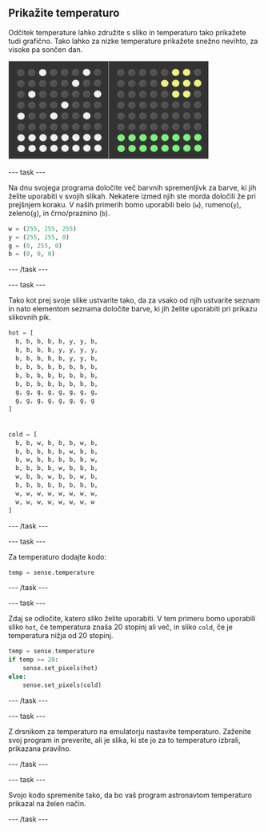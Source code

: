 ## Prikažite temperaturo

Odčitek temperature lahko združite s sliko in temperaturo tako prikažete tudi grafično. Tako lahko za nizke temperature prikažete snežno nevihto, za visoke pa sončen dan.

![Vroče in hladno](images/hot-and-cold.png)

\--- task \---

Na dnu svojega programa določite več barvnih spremenljivk za barve, ki jih želite uporabiti v svojih slikah. Nekatere izmed njih ste morda določili že pri prejšnjem koraku. V naših primerih bomo uporabili belo (`w`), rumeno(`y`), zeleno(`g`), in črno/praznino (`b`).

```python
w = (255, 255, 255)
y = (255, 255, 0)
g = (0, 255, 0)
b = (0, 0, 0)
```

\--- /task \---

\--- task \---

Tako kot prej svoje slike ustvarite tako, da za vsako od njih ustvarite seznam in nato elementom seznama določite barve, ki jih želite uporabiti pri prikazu slikovnih pik.

```python
hot = [
  b, b, b, b, b, y, y, b,
  b, b, b, b, y, y, y, y,
  b, b, b, b, b, y, y, b,
  b, b, b, b, b, b, b, b,
  b, b, b, b, b, b, b, b,
  b, b, b, b, b, b, b, b,
  g, g, g, g, g, g, g, g,
  g, g, g, g, g, g, g, g
]


cold = [
  b, b, w, b, b, b, w, b,
  b, b, b, b, b, w, b, b,
  b, w, b, b, b, b, b, w,
  b, b, b, b, w, b, b, b,
  w, b, b, w, b, b, w, b,
  b, b, b, b, b, b, b, b,
  w, w, w, w, w, w, w, w,
  w, w, w, w, w, w, w, w
]
```

\--- /task \---

\--- task \---

Za temperaturo dodajte kodo:

```python
temp = sense.temperature
```

\--- /task \---

\--- task \---

Zdaj se odločite, katero sliko želite uporabiti. V tem primeru bomo uporabili sliko `hot`, če temperatura znaša 20 stopinj ali več, in sliko `cold`, če je temperatura nižja od 20 stopinj.

```python
temp = sense.temperature
if temp >= 20:
    sense.set_pixels(hot)
else:
    sense.set_pixels(cold)
```

\--- /task \---

\--- task \---

Z drsnikom za temperaturo na emulatorju nastavite temperaturo. Zaženite svoj program in preverite, ali je slika, ki ste jo za to temperaturo izbrali, prikazana pravilno.

\--- /task \---

\--- task \---

Svojo kodo spremenite tako, da bo vaš program astronavtom temperaturo prikazal na želen način.

\--- /task \---